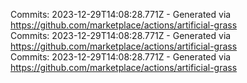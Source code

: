 Commits: 2023-12-29T14:08:28.771Z - Generated via https://github.com/marketplace/actions/artificial-grass
<br>
Commits: 2023-12-29T14:08:28.771Z - Generated via https://github.com/marketplace/actions/artificial-grass
<br>
Commits: 2023-12-29T14:08:28.771Z - Generated via https://github.com/marketplace/actions/artificial-grass
<br>
